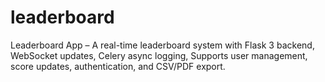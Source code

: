 # leaderboard
Leaderboard App – A real-time leaderboard system with Flask 3 backend, WebSocket updates, Celery async logging, Supports user management, score updates, authentication, and CSV/PDF export.
